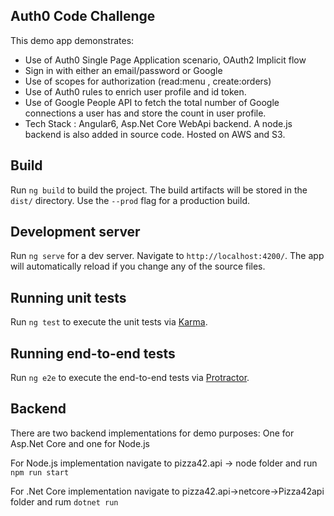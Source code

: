 ## Auth0 Code Challenge
<p>
  This demo app demonstrates:
</p>
<ul>
  <li>
    Use of Auth0 Single Page Application scenario, OAuth2 Implicit flow
  </li>
  <li>
     Sign in with either an email/password or Google
  </li>
  <li>
      Use of scopes for authorization (read:menu , create:orders)
  </li>
  <li>
     Use of Auth0 rules to enrich user profile and id token.
  </li>
  <li>
    Use of Google People API to fetch the total number of Google connections a
    user has and store the count in user profile.
  </li>
  <li>
    Tech Stack : Angular6, Asp.Net Core WebApi backend.  A node.js backend is also added in source code.
    Hosted on AWS and S3.
  </li>    
</ul>

## Build

Run `ng build` to build the project. The build artifacts will be stored in the `dist/` directory. Use the `--prod` flag for a production build.


## Development server

Run `ng serve` for a dev server. Navigate to `http://localhost:4200/`. The app will automatically reload if you change any of the source files.


## Running unit tests

Run `ng test` to execute the unit tests via [Karma](https://karma-runner.github.io).

## Running end-to-end tests

Run `ng e2e` to execute the end-to-end tests via [Protractor](http://www.protractortest.org/).

## Backend

There are two backend implementations for demo purposes: One for Asp.Net Core and one for Node.js

For Node.js implementation navigate to pizza42.api -> node folder and run  `npm run start`

For .Net Core implementation navigate to pizza42.api->netcore->Pizza42api folder and rum `dotnet run`
